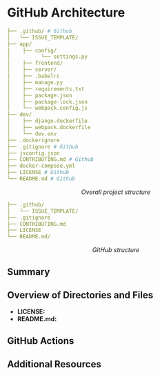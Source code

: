 # GitHub Architecture

```yml
├── .github/ # Github
│   └── ISSUE_TEMPLATE/
├── app/
│    ├── config/
│          └── settings.py
│    ├── frontend/
│    ├── server/
│    ├── .babelrc
│    ├── manage.py
│    ├── requirements.txt
│    ├── package.json
│    ├── package-lock.json
│    └── webpack.config.js
├── dev/
│    ├── django.dockerfile
│    ├── webpack.dockerfile
│    └── dev.env
├── .dockerignore
├── .gitignore # Github
├── jsconfig.json
├── CONTRIBUTING.md # Github
├── docker-compose.yml
├── LICENSE # Github
└── README.md # Github
```

_<p style="text-align: center;">Overall project structure</p>_

```yml
├── .github/
│   └── ISSUE_TEMPLATE/
├── .gitignore
├── CONTRIBUTING.md
├── LICENSE
└── README.md/
```

_<p style="text-align: center;">GitHub structure</p>_

## Summary

## Overview of Directories and Files

-   **LICENSE:**
-   **README.md:**

## GitHub Actions

## Additional Resources
